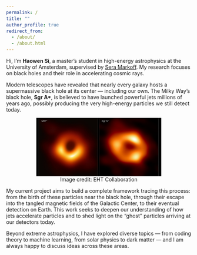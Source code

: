 ```yaml
---
permalink: /
title: ""
author_profile: true
redirect_from: 
  - /about/
  - /about.html
---
```


Hi, I’m **Haowen Si**, a master’s student in high-energy astrophysics at the University of Amsterdam, supervised by [Sera Markoff](https://seramarkoff.com). My research focuses on black holes and their role in accelerating cosmic rays.  

Modern telescopes have revealed that nearly every galaxy hosts a supermassive black hole at its center — including our own. The Milky Way’s black hole, **Sgr A\***, is believed to have launched powerful jets millions of years ago, possibly producing the very high-energy particles we still detect today.  

<figure>
  <img src="/images/eso2208-eht-mwd.jpg" alt="Sgr A* observed by the EHT Collaboration" style="max-width:80%; display:block; margin:auto;">
  <figcaption style="text-align:center;">Image credit: EHT Collaboration</figcaption>
</figure>


My current project aims to build a complete framework tracing this process: from the birth of these particles near the black hole, through their escape into the tangled magnetic fields of the Galactic Center, to their eventual detection on Earth. This work seeks to deepen our understanding of how jets accelerate particles and to shed light on the “ghost” particles arriving at our detectors today.  

Beyond extreme astrophysics, I have explored diverse topics — from coding theory to machine learning, from solar physics to dark matter — and I am always happy to discuss ideas across these areas.  
